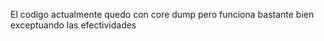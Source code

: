El codigo actualmente quedo con core dump pero funciona bastante bien exceptuando las efectividades
